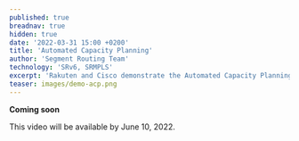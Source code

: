 ```yaml
---
published: true
breadnav: true
hidden: true
date: '2022-03-31 15:00 +0200'
title: 'Automated Capacity Planning'
author: 'Segment Routing Team'
technology: 'SRv6, SRMPLS'
excerpt: 'Rakuten and Cisco demonstrate the Automated Capacity Planning service.'
teaser: images/demo-acp.png
---    
```

**Coming soon**

This video will be available by June 10, 2022.

